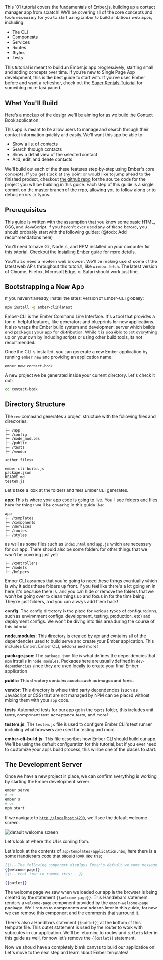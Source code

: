 This 101 tutorial covers the fundamentals of Ember.js, building up a contact
manager app from scratch! We'll be covering all of the core concepts and tools
necessary for you to start using Ember to build ambitious web apps, including:

* The CLI
* Components
* Services
* Routes
* Styles
* Tests

This tutorial is meant to build an Ember.js app progressively, starting
small and adding concepts over time. If you're new to Single Page App
development, this is the best guide to start with. If you've used Ember before and want a refresher,
check out the [Super Rentals Tutorial](../super-rentals/) for something more fast paced.

## What You'll Build

Here's a mockup of the design we'll be aiming for as we build the Contact Book
application:

This app is meant to be allow users to manage and search through their contact
information quickly and easily. We'll want this app be able to:

* Show a list of contacts
* Search through contacts
* Show a detail view of the selected contact
* Add, edit, and delete contacts

We'll build out each of the these features step-by-step using Ember's core
concepts. If you get stuck at any point or would like to jump ahead to the
finished product, checkout [the github repo](https://github.com/ember-learn/contact-book) for the source code for the project you will be building in this guide.
Each step of this guide is a single commit on the master branch of the repo,
allowing you to follow along or to debug errors or typos.

## Prerequisites

This guide is written with the assumption that you know some basic HTML, CSS,
and JavaScript. If you haven't ever used any of these before, you should
probably start with the following guides: (@todo: Add recommendations here)

You'll need to have Git, Node.js, and NPM installed on your computer for this
tutorial. Checkout the [Installing Ember](https://guides.emberjs.com/release/getting-started/) guide for more
details.

You'll also need a modern web browser. We'll be making use of some of the latest
web APIs throughout this tutorial, like `window.fetch`. The latest version of Chrome,
Firefox, Microsoft Edge, or Safari should work just fine.

## Bootstrapping a New App

If you haven't already, install the latest version of Ember-CLI globally:

```sh
npm install -g ember-cli@latest
```

Ember-CLI is the Ember Command Line Interface. It's a tool that provides a ton of helpful
features, like generators and blueprints for new applications. It also wraps the Ember
build system and development server which builds and packages your app for distribution.
While it is possible to set everything up on your own by including scripts or using other
build tools, its not recommended.

Once the CLI is installed, you can generate a new Ember application by running
`ember new` and providing an application name:

```sh
ember new contact-book
```

A new project we be generated inside your current directory. Let's check it out:

```sh
cd contact-book
```

## Directory Structure

The `new` command generates a project structure with the following files and
directories:

```text
├─ /app
├─ /config
├─ /node_modules
├─ /public
├─ /tests
├─ /vendor

<other files>

ember-cli-build.js
package.json
README.md
testem.js
```

Let's take a look at the folders and files Ember CLI generates.

**app**: This is where your app code is going to live. You'll see folders and
files here for things we'll be covering in this guide like:

```text
app
├─ /templates
├─ /components
├─ /services
├─ /routes
├─ /styles
```

as well as some files such as `index.html` and `app.js` which are necessary for
our app. There should also be some folders for other things that we _won't_ be
covering just yet:

```text
├─ /controllers
├─ /models
├─ /helpers
```

Ember CLI assumes that you're going to need these things eventually which is why
it adds these folders up front. If you feel like there's a lot going on in here,
it's because there is, and you can hide or remove the folders that we won't be
going over to clean things up and focus in for the time being. They're just
folders, and you can always add them back!

**config**: The config directory is the place for various types of
configurations, such as environment configs (development, testing, production,
etc) and deployment configs. We won't be diving into this area during the course
of this tutorial.

**node_modules**: This directory is created by `npm` and contains all of the dependencies
used to build serve and create your Ember application.
This includes Ember, Ember CLI, addons and more!


**package.json**: The `package.json` file is what defines the dependencies that `npm` installs in `node_modules`.
Packages here are usually defined in `dev-dependencies` since they are used locally to create your final Ember application

**public**: This directory contains assets such as images and fonts.

**vendor**: This directory is where third party dependencies (such as JavaScript
or CSS) that are not managed by NPM can be placed without mixing them with your `app` code.

**tests**: Automated tests for our app go in the `tests` folder, this includes unit tests, component test, acceptance tests, and more!

**testem.js**: The `testem.js` file is used to configure Ember CLI's test runner including what browsers are used for testing and more.

**ember-cli-build.js**: This file describes how Ember CLI should build our app.
We'll be using the default configuration for this tutorial, but if you ever need
to customize your apps build process, this will be one of the places to start.

## The Development Server

Once we have a new project in place, we can confirm everything is working by
starting the Ember development server:

```sh
ember serve
# or
ember s
# or
npm start
```

If we navigate to [`http://localhost:4200`](http://localhost:4200), we'll see the default welcome screen.

![default welcome screen](/images/ember-cli/default-welcome-page.png)

Let's look at where this UI is coming from.

Let's look at the contents of `app/templates/application.hbs`, here there is a some Handlebars code that should look like this;

```handlebars {data-filename="app/templates/application.hbs"}
{{!-- The following component displays Ember's default welcome message. --}}
{{welcome-page}}
{{!-- Feel free to remove this! --}}

{{outlet}}
```

The welcome page we saw when we loaded our app in the browser is being created by the statement `{{welcome-page}}`.
This Handlebars statement renders a `welcome-page` component provided by the `ember-welcome-page` package.
We'll return to components and addons later in this guide, for now we can remove this component and the comments that surround it.

There's also a Handlbars statement `{{outlet}}` at the bottom of this template file.
This outlet statement is used by the router to work with subroutes in our application.
We'll be returning to routes and `outlet`s later in this guide as well, for now let's remove the `{{outlet}}` statement.

Now we should have a completely blank canvas to build our application on!
Let's move to the next step and learn about Ember templates!
